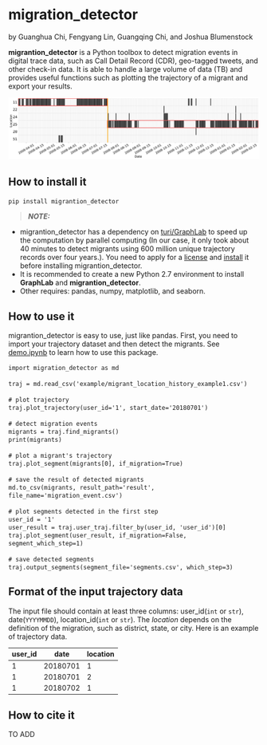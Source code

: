 migration_detector
======
by Guanghua Chi, Fengyang Lin, Guangqing Chi, and Joshua Blumenstock

**migrantion_detector** is a Python toolbox to detect migration events in digital trace data, such as Call Detail Record (CDR), geo-tagged tweets, and other check-in data. It is able to handle a large volume of data (TB) and provides useful functions such as plotting the trajectory of a migrant and export your results.

<kbd><img src="example/1_90.png" /></kbd>

How to install it
------
`pip install migrantion_detector`

> **_NOTE:_**
- migrantion_detector has a dependency on [turi/GraphLab](https://turi.com/) to speed up the computation by parallel computing (In our case, it only took about 40 minutes to detect migrants using 600 million unique trajectory records over four years.). You need to apply for a [license](https://turi.com/download/academic.html) and [install](https://turi.com/download/install-graphlab-create.html) it before installing migrantion_detector.
- It is recommended to create a new Python 2.7 environment to install **GraphLab** and **migrantion_detector**.
- Other requires: pandas, numpy, matplotlib, and seaborn.

How to use it
------
migrantion_detector is easy to use, just like pandas. First, you need to import your trajectory dataset and then detect the migrants. See [demo.ipynb](https://github.com/g-chi/migration_detector/blob/master/demo.ipynb) to learn how to use this package.
```
import migration_detector as md

traj = md.read_csv('example/migrant_location_history_example1.csv')

# plot trajectory
traj.plot_trajectory(user_id='1', start_date='20180701')

# detect migration events
migrants = traj.find_migrants()
print(migrants)

# plot a migrant's trajectory
traj.plot_segment(migrants[0], if_migration=True)

# save the result of detected migrants
md.to_csv(migrants, result_path='result', file_name='migration_event.csv')

# plot segments detected in the first step
user_id = '1'
user_result = traj.user_traj.filter_by(user_id, 'user_id')[0]
traj.plot_segment(user_result, if_migration=False, segment_which_step=1)

# save detected segments
traj.output_segments(segment_file='segments.csv', which_step=3)
```

Format of the input trajectory data
------
The input file should contain at least three columns: user_id(`int` or `str`), date(`YYYYMMDD`), location_id(`int` or `str`). The *location* depends on the definition of the migration, such as district, state, or city. Here is an example of trajectory data.

| user_id | date     | location |
|---------|----------|----------|
| 1       | 20180701 | 1        |
| 1       | 20180701 | 2        |
| 1       | 20180702 | 1        |


How to cite it
------
TO ADD
